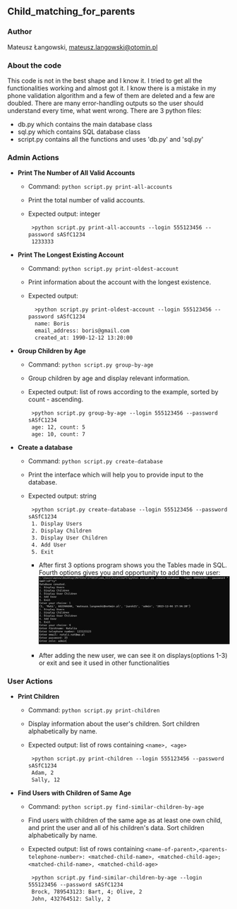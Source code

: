 ## Child_matching_for_parents

### Author
Mateusz Łangowski, mateusz.langowski@otomin.pl

### About the code
This code is not in the best shape and I know it. I tried to get all the functionalities working and almost got it. 
I know there is a mistake in my phone validation algorithm and a few of them are deleted and a few are doubled.
There are many error-handling outputs so the user should understand every time, what went wrong.
There are 3 python files:
* db.py which contains the main database class
* sql.py which contains SQL database class
* script.py contains all the functions and uses 'db.py' and 'sql.py'

### Admin Actions
- **Print The Number of All Valid Accounts**
  - Command: `python script.py print-all-accounts`
  - Print the total number of valid accounts.
  - Expected output: integer
  
         >python script.py print-all-accounts --login 555123456 --password sASfC1234
         1233333
         
- **Print The Longest Existing Account**
    - Command: `python script.py print-oldest-account`
    - Print information about the account with the longest existence.
    - Expected output: 

            >python script.py print-oldest-account --login 555123456 --password sASfC1234
            name: Boris
	        email_address: boris@gmail.com
	        created_at: 1990-12-12 13:20:00


- **Group Children by Age**
  - Command: `python script.py group-by-age`
  - Group children by age and display relevant information.
  - Expected output: list of rows according to the example, sorted by count - ascending.
  
         >python script.py group-by-age --login 555123456 --password sASfC1234
         age: 12, count: 5
         age: 10, count: 7
- **Create a database**
  - Command: `python script.py create-database`
  - Print the interface which will help you to provide input to the database.
  - Expected output: string
  
         >python script.py create-database --login 555123456 --password sASfC1234
         1. Display Users
         2. Display Children
         3. Display User Children
         4. Add User
         5. Exit
    - After first 3 options program shows you the Tables made in SQL. Fourth options gives you and opportunity to add the new user:
    ![db_photo.png](db_photo.png)

    - After adding the new user, we can see it on displays(options 1-3) or exit and see it used in other functionalities
      	
  
         
### User Actions
- **Print Children**
  - Command: `python script.py print-children`
  - Display information about the user's children. Sort children alphabetically by name.
  - Expected output: list of rows containing `<name>, <age>`

         >python script.py print-children --login 555123456 --password sASfC1234
         Adam, 2
         Sally, 12


- **Find Users with Children of Same Age**
  - Command: `python script.py find-similar-children-by-age`
  - Find users with children of the same age as at least one own child, and print the user and all of his children's data. Sort children alphabetically by name.
  - Expected output: list of rows containing `<name-of-parent>,<parents-telephone-number>: <matched-child-name>, <matched-child-age>; <matched-child-name>, <matched-child-age>`
  
         >python script.py find-similar-children-by-age --login 555123456 --password sASfC1234
         Brock, 789543123: Bart, 4; Olive, 2
         John, 432764512: Sally, 2
